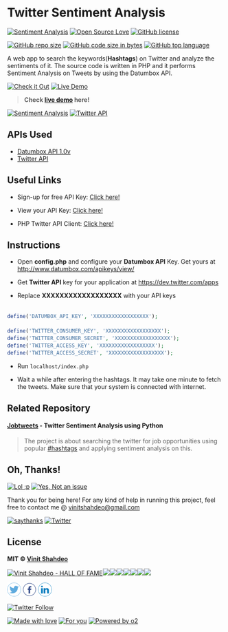 # Twitter Sentiment Analysis

[![Sentiment Analysis](https://img.shields.io/static/v1.svg?label=Sentiment&message=Analysis&color=9cf&logo=twitter&style=flat&logoColor=white&colorA=informational)](https://github.com/vinitshahdeo/TwitterSentimentAnalysis/) [![Open Source Love](https://badges.frapsoft.com/os/v1/open-source.svg?v=103)](https://github.com/vinitshahdeo/) 
[![GitHub license](https://img.shields.io/github/license/vinitshahdeo/TwitterSentimentAnalysis.svg?logo=github)](https://github.com/vinitshahdeo/TwitterSentimentAnalysis/blob/master/LICENSE) 

[![GitHub repo size](https://img.shields.io/github/repo-size/vinitshahdeo/TwitterSentimentAnalysis.svg?logo=github&style=social)](https://github.com/vinitshahdeo/) [![GitHub code size in bytes](https://img.shields.io/github/languages/code-size/vinitshahdeo/TwitterSentimentAnalysis.svg?logo=git&style=social)](https://github.com/vinitshahdeo/) [![GitHub top language](https://img.shields.io/github/languages/top/vinitshahdeo/TwitterSentimentAnalysis.svg?logo=php&style=social)](https://github.com/vinitshahdeo/)

A web app to search the keywords(**Hashtags**) on Twitter and analyze the sentiments of it. The source code is written in PHP and it performs Sentiment Analysis on Tweets by using the Datumbox API.

[![Check it Out](https://forthebadge.com/images/badges/check-it-out.svg)](https://github.com/vinitshahdeo) [![Live Demo](https://forthebadge.com/images/badges/its-not-a-lie-if-you-believe-it.svg)](https://github.com/vinitshahdeo)

> **Check [live demo](http://winitvit.000webhostapp.com/projects/twitter/) here!**

[![Sentiment Analysis](https://img.shields.io/badge/Sentiment-Analysis-orange.svg?style=for-the-badge)](https://github.com/vinitshahdeo/TwitterSentimentAnalysis/) [![Twitter API](https://img.shields.io/badge/Twitter-API-blue.svg?style=for-the-badge)](https://github.com/vinitshahdeo/TwitterSentimentAnalysis/)

## APIs Used

- [Datumbox API 1.0v](http://www.datumbox.com/users/register/)
- [Twitter API](https://dev.twitter.com/apps)

## Useful Links


- Sign-up for free API Key: [Click here!](http://www.datumbox.com/users/register/)

- View your API Key: [Click here!](http://www.datumbox.com/apikeys/view/)

- PHP Twitter API Client: [Click here!](https://github.com/timwhitlock/php-twitter-api)


## Instructions

 - Open **config.php** and configure your **Datumbox API** Key. Get yours at http://www.datumbox.com/apikeys/view/ 
 
 - Get **Twitter API** key for your application at https://dev.twitter.com/apps
 
 - Replace **XXXXXXXXXXXXXXXXXX** with your API keys

```php

define('DATUMBOX_API_KEY', 'XXXXXXXXXXXXXXXXXX');

define('TWITTER_CONSUMER_KEY', 'XXXXXXXXXXXXXXXXXX');
define('TWITTER_CONSUMER_SECRET', 'XXXXXXXXXXXXXXXXXX');
define('TWITTER_ACCESS_KEY', 'XXXXXXXXXXXXXXXXXX');
define('TWITTER_ACCESS_SECRET', 'XXXXXXXXXXXXXXXXXX'); 

```

 - Run `localhost/index.php`
 
 - Wait a while after entering the hashtags. It may take one minute to fetch the tweets. Make sure that your system is connected with internet.
 
## Related Repository

#### [Jobtweets](https://vinitshahdeo.github.io/jobtweets/) - Twitter Sentiment Analysis using Python

> The project is about searching the twitter for job opportunities using popular [#hashtags](https://twitter.com/search?q=%23jobs&src=typd) and applying sentiment analysis on this.
 
## Oh, Thanks!

[![Lol :p ](https://forthebadge.com/images/badges/you-didnt-ask-for-this.svg)](https://facebook.com/vinit.shahdeo) [![Yes, Not an issue](https://forthebadge.com/images/badges/not-an-issue.svg)](https://instagram.com/vinitshahdeo)

Thank you for being here!
For any kind of help in running this project, feel free to contact me @ [vinitshahdeo@gmail.com](https://mail.google.com/mail/)

[![saythanks](https://img.shields.io/badge/say-thanks-ff69b4.svg)](https://facebook.com/vinit.shahdeo) 
[![Twitter](https://img.shields.io/twitter/url/https/github.com/vinitshahdeo/TwitterSentimentAnalysis.svg?style=social)](https://twitter.com/intent/tweet?text=Twitter%20Sentiment%20Analysis%20by%20@Vinit_Shahdeo%20:&url=https%3A%2F%2Fgithub.com%2Fvinitshahdeo%2FTwitterSentimentAnalysis)

 
## License

**MIT &copy; [Vinit Shahdeo](https://github.com/vinitshahdeo/)**

[![Vinit Shahdeo - HALL OF FAME](https://sourcerer.io/fame/vinitshahdeo/vinitshahdeo/TwitterSentimentAnalysis/images/0)](https://sourcerer.io/fame/vinitshahdeo/vinitshahdeo/TwitterSentimentAnalysis/links/0)[![](https://sourcerer.io/fame/vinitshahdeo/vinitshahdeo/TwitterSentimentAnalysis/images/1)](https://sourcerer.io/fame/vinitshahdeo/vinitshahdeo/TwitterSentimentAnalysis/links/1)[![](https://sourcerer.io/fame/vinitshahdeo/vinitshahdeo/TwitterSentimentAnalysis/images/2)](https://sourcerer.io/fame/vinitshahdeo/vinitshahdeo/TwitterSentimentAnalysis/links/2)[![](https://sourcerer.io/fame/vinitshahdeo/vinitshahdeo/TwitterSentimentAnalysis/images/3)](https://sourcerer.io/fame/vinitshahdeo/vinitshahdeo/TwitterSentimentAnalysis/links/3)[![](https://sourcerer.io/fame/vinitshahdeo/vinitshahdeo/TwitterSentimentAnalysis/images/4)](https://sourcerer.io/fame/vinitshahdeo/vinitshahdeo/TwitterSentimentAnalysis/links/4)[![](https://sourcerer.io/fame/vinitshahdeo/vinitshahdeo/TwitterSentimentAnalysis/images/5)](https://sourcerer.io/fame/vinitshahdeo/vinitshahdeo/TwitterSentimentAnalysis/links/5)[![](https://sourcerer.io/fame/vinitshahdeo/vinitshahdeo/TwitterSentimentAnalysis/images/6)](https://sourcerer.io/fame/vinitshahdeo/vinitshahdeo/TwitterSentimentAnalysis/links/6)[![](https://sourcerer.io/fame/vinitshahdeo/vinitshahdeo/TwitterSentimentAnalysis/images/7)](https://sourcerer.io/fame/vinitshahdeo/vinitshahdeo/TwitterSentimentAnalysis/links/7)

<a href="https://twitter.com/Vinit_Shahdeo"><img src="icons/twitter.png" width="32px" height="32px"></a> <a href="https://www.facebook.com/vinit.shahdeo"><img src="icons/facebook.png" width="32px" height="32px"></a> <a href="https://www.linkedin.com/in/vinitshahdeo/"><img src="icons/linkedin.png" width="32px" height="32px"></a>

[![Twitter Follow](https://img.shields.io/twitter/follow/Vinit_Shahdeo?style=social)](https://twitter.com/Vinit_Shahdeo)

[![Made with love](https://forthebadge.com/images/badges/built-with-love.svg)](https://github.com/vinitshahdeo) [![For you](https://forthebadge.com/images/badges/for-you.svg)](https://github.com/vinitshahdeo) [![Powered by o2](https://forthebadge.com/images/badges/powered-by-oxygen.svg)](https://facebook.com/vinitshahdeo)
